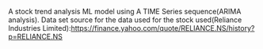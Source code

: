 A stock trend analysis ML model using A TIME Series sequence(ARIMA analysis).
Data set source for the data used for the stock used(Reliance Industries Limited):https://finance.yahoo.com/quote/RELIANCE.NS/history?p=RELIANCE.NS
